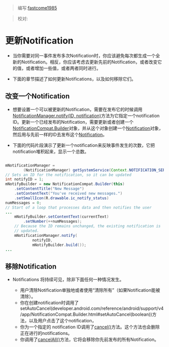 > 编写:[fastcome1985](https://github.com/fastcome1985)

> 校对:

# 更新Notification

* 当你需要对同一事件发布多次Notification时，你应该避免每次都生成一个全新的Notification。相反，你应该考虑去更新先前的Notification，或者改变它的值，或者增加一些值，或者两者同时进行。

* 下面的章节描述了如何更新Notifications，以及如何移除它们。



## 改变一个Notification

* 想要设置一个可以被更新的Notification，需要在发布它的时候调用[NotificationManager.notify(ID, notification)](developer.android.com/reference/android/app/NotificationManager.html#notify(int,%20android.app.Notification))方法为它指定一个notification ID。更新一个已经发布的Notification，需要更新或者创建一个[NotificationCompat.Builder](developer.android.com/reference/android/support/v4/app/NotificationCompat.Builder.html)对象，并从这个对象创建一个[Notification](developer.android.com/reference/android/app/Notification.html)对象，然后用与先前一样的ID去发布这个[Notification](developer.android.com/reference/android/app/Notification.html)。

* 下面的代码片段演示了更新一个notification来反映事件发生的次数，它把notification堆积起来，显示一个总数。


```java

mNotificationManager =
        (NotificationManager) getSystemService(Context.NOTIFICATION_SERVICE);
// Sets an ID for the notification, so it can be updated
int notifyID = 1;
mNotifyBuilder = new NotificationCompat.Builder(this)
    .setContentTitle("New Message")
    .setContentText("You've received new messages.")
    .setSmallIcon(R.drawable.ic_notify_status)
numMessages = 0;
// Start of a loop that processes data and then notifies the user
...
    mNotifyBuilder.setContentText(currentText)
        .setNumber(++numMessages);
    // Because the ID remains unchanged, the existing notification is
    // updated.
    mNotificationManager.notify(
            notifyID,
            mNotifyBuilder.build());
...

```

## 移除Notification

* Notifications 将持续可见，除非下面任何一种情况发生。


    * 用户清除Notification单独地或者使用“清除所有”（如果Notification能被清除）。
    * 你在创建notification时调用了 setAutoCancel(developer.android.com/reference/android/support/v4/app/NotificationCompat.Builder.html#setAutoCancel(boolean))方法，以及用户点击了这个notification，
    * 你为一个指定的 notification ID调用了[cancel()](developer.android.com/reference/android/app/NotificationManager.html#cancel(int))方法。这个方法也会删除正在进行的notifications。
    * 你调用了[cancelAll()](developer.android.com/reference/android/app/NotificationManager.html#cancelAll())方法，它将会移除你先前发布的所有Notification。